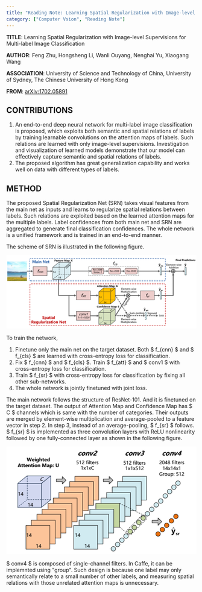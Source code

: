 ```yaml
---
title: "Reading Note: Learning Spatial Regularization with Image-level Supervisions for Multi-label Image Classification"
category: ["Computer Vsion", "Reading Note"]
---
```


**TITLE**: Learning Spatial Regularization with Image-level Supervisions for Multi-label Image Classification

**AUTHOR**: Feng Zhu, Hongsheng Li, Wanli Ouyang, Nenghai Yu, Xiaogang Wang

**ASSOCIATION**: University of Science and Technology of China, University of Sydney, The Chinese University of Hong Kong

**FROM**: [arXiv:1702.05891](https://arxiv.org/abs/1702.05891)

## CONTRIBUTIONS ##

1. An end-to-end deep neural network for multi-label image classification is proposed, which exploits both semantic and spatial relations of labels by training learnable convolutions on the attention maps of labels. Such relations are learned with only image-level supervisions. Investigation and visualization of learned models demonstrate that our model can effectively capture semantic and spatial relations of labels.
2. The proposed algorithm has great generalization capability and works well on data with different types of labels.

## METHOD ##

The proposed Spatial Regularization Net (SRN) takes visual features from the main net as inputs and learns to regularize spatial relations between labels. Such relations are exploited based on the learned attention maps for the multiple labels. Label confidences from both main net and SRN are aggregated to generate final classification confidences. The whole network is a unified framework and is trained in an end-to-end manner.

The scheme of SRN is illustrated in the following figure.

![Overall Framework of SRN](https://raw.githubusercontent.com/joshua19881228/my_blogs/master/Computer_Vision/Reading_Note/figures/Reading_Note_20170706_SRN_0.png "Overall Framework of SRN =640")

To train the network, 

1. Finetune only the main net on the target dataset. Both $ f_{cnn} $ and $ f_{cls} $ are learned with cross-entropy loss for classification. 
2. Fix $ f_{cnn} $ and $ f_{cls} $. Train $ f_{att} $ and $ conv1 $ with cross-entropy loss for classification.
3. Train $ f_{sr} $ with cross-entropy loss for classification by fixing all other sub-networks.
4. The whole network is jointly finetuned with joint loss.

The main network follows the structure of ResNet-101. And it is finetuned on the target dataset. The output of Attention Map and Confidence Map has $ C $ channels which is same with the number of categories. Their outputs are merged by element-wise multiplication and average-pooled to a feature vector in step 2. In step 3, instead of an average-pooling, $ f_{sr} $ follows. $ f_{sr} $ is implemented as three convolution layers with ReLU nonlinearity followed by one fully-connected layer as shown in the following figure.

![Structure of fsr](https://raw.githubusercontent.com/joshua19881228/my_blogs/master/Computer_Vision/Reading_Note/figures/Reading_Note_20170706_SRN_1.png "Structure of fsr =480")

$ conv4 $ is composed of single-channel filters. In Caffe, it can be implemnted using "group". Such design is because one label may only semantically relate to a small number of other labels, and measuring spatial relations with those unrelated attention maps is unnecessary.
